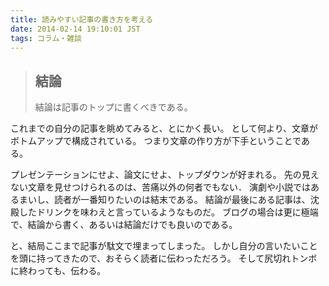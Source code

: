```yaml
---
title: 読みやすい記事の書き方を考える
date: 2014-02-14 19:10:01 JST
tags: コラム・雑談
---
```


> 
> 
> ## 結論
> 
> 結論は記事のトップに書くべきである。

  
  
  
  


これまでの自分の記事を眺めてみると、とにかく長い。
として何より、文章がボトムアップで構成されている。
つまり文章の作り方が下手ということである。

プレゼンテーションにせよ、論文にせよ、トップダウンが好まれる。
先の見えない文章を見せつけられるのは、苦痛以外の何者でもない．
演劇や小説ではあるまいし、読者が一番知りたいのは結末である。
結論が最後にある記事は、沈殿したドリンクを味わえと言っているようなものだ。
ブログの場合は更に極端で、結論から書く、あるいは結論だけでも良いのである。

と、結局ここまで記事が駄文で埋まってしまった。
しかし自分の言いたいことを頭に持ってきたので、おそらく読者に伝わっただろう。
そして尻切れトンボに終わっても、伝わる。

